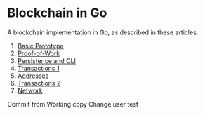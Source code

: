 # Blockchain in Go

A blockchain implementation in Go, as described in these articles:

1. [Basic Prototype](https://jeiwan.cc/posts/building-blockchain-in-go-part-1/)
2. [Proof-of-Work](https://jeiwan.cc/posts/building-blockchain-in-go-part-2/)
3. [Persistence and CLI](https://jeiwan.cc/posts/building-blockchain-in-go-part-3/)
4. [Transactions 1](https://jeiwan.cc/posts/building-blockchain-in-go-part-4/)
5. [Addresses](https://jeiwan.cc/posts/building-blockchain-in-go-part-5/)
6. [Transactions 2](https://jeiwan.cc/posts/building-blockchain-in-go-part-6/)
7. [Network](https://jeiwan.cc/posts/building-blockchain-in-go-part-7/)

Commit from Working copy
Change user test